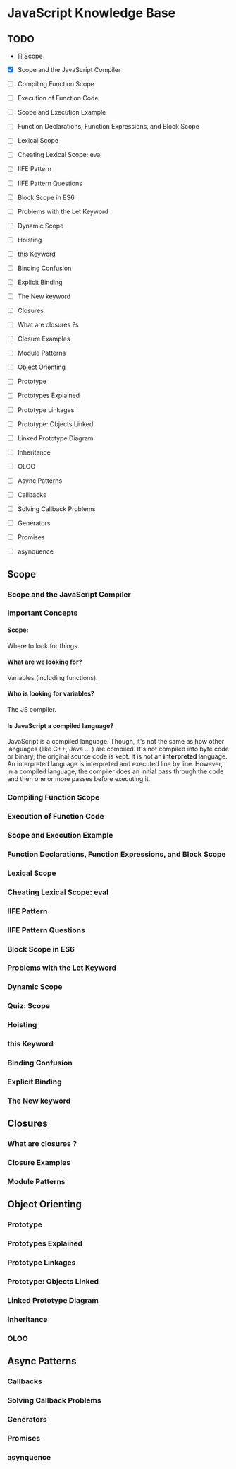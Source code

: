 # JavaScript Knowledge Base

## TODO
- [] Scope

- [x] Scope and the JavaScript Compiler
- [ ] Compiling Function Scope
- [ ] Execution of Function Code
- [ ] Scope and Execution Example
- [ ] Function Declarations, Function Expressions, and Block Scope
- [ ] Lexical Scope
- [ ] Cheating Lexical Scope: eval
- [ ] IIFE Pattern
- [ ] IIFE Pattern Questions
- [ ] Block Scope in ES6
- [ ] Problems with the Let Keyword
- [ ] Dynamic Scope
- [ ] Hoisting
- [ ] this Keyword
- [ ] Binding Confusion
- [ ] Explicit Binding
- [ ] The New keyword

- [ ] Closures

- [ ] What are closures ?s
- [ ] Closure Examples
- [ ] Module Patterns

- [ ] Object Orienting

- [ ] Prototype
- [ ] Prototypes Explained
- [ ] Prototype Linkages
- [ ] Prototype: Objects Linked
- [ ] Linked Prototype Diagram
- [ ] Inheritance
- [ ] OLOO

- [ ] Async Patterns

- [ ] Callbacks
- [ ] Solving Callback Problems
- [ ] Generators
- [ ] Promises
- [ ] asynquence

## Scope

### Scope and the JavaScript Compiler
### Important Concepts

#### Scope:
Where to look for things.

#### What are we looking for?
Variables (including functions).

#### Who is looking for variables?
The JS compiler.

#### Is JavaScript a compiled language?
JavaScript is a compiled language. Though, it's not the same as how other languages (like C++, Java ... ) are compiled. It's not compiled into byte code or binary, the original source code is kept.
It is not an **interpreted** language. An interpreted language is interpreted and executed line by line. However, in a compiled language, the compiler does an initial pass through the code and then one or more passes before executing it.

### Compiling Function Scope
### Execution of Function Code
### Scope and Execution Example
### Function Declarations, Function Expressions, and Block Scope
### Lexical Scope
### Cheating Lexical Scope: eval
### IIFE Pattern
### IIFE Pattern Questions
### Block Scope in ES6
### Problems with the Let Keyword
### Dynamic Scope
### Quiz: Scope
### Hoisting
### this Keyword
### Binding Confusion
### Explicit Binding
### The New keyword

## Closures

### What are closures ?
### Closure Examples
### Module Patterns

## Object Orienting

### Prototype
### Prototypes Explained
### Prototype Linkages
### Prototype: Objects Linked
### Linked Prototype Diagram
### Inheritance
### OLOO

## Async Patterns

### Callbacks
### Solving Callback Problems
### Generators
### Promises
### asynquence